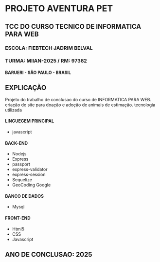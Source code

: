 # PROJETO AVENTURA PET

## TCC DO CURSO TECNICO DE INFORMATICA PARA WEB

### ESCOLA: FIEBTECH JADRIM BELVAL
### TURMA: MIIAN-2025 / RM: 97362
#### BARUERI - SÃO PAULO - BRASIL

## EXPLICAÇÃO

Projeto do trabalho de conclusao do curso de INFORMATICA PARA WEB.
criação de site para doação e adoção de animais de estimação.
tecnologia utilizada

#### LINGUEGEM PRINCIPAL
- javascript


#### BACK-END
- Nodejs 
- Express
- passport
- express-validator
- express-session
- Sequelize
- GeoCoding Google

#### BANCO DE DADOS
- Mysql

#### FRONT-END
- Html5
- CSS
- Javascript

## ANO DE CONCLUSAO: 2025
